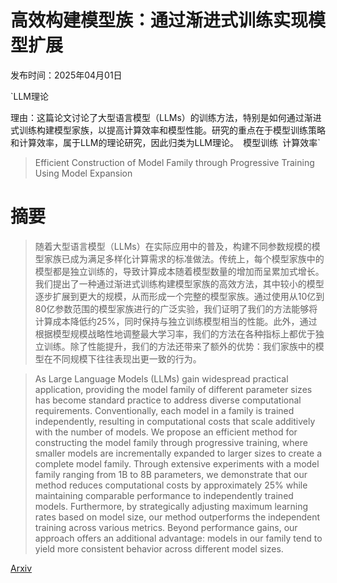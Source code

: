 # 高效构建模型族：通过渐进式训练实现模型扩展

发布时间：2025年04月01日

`LLM理论

理由：这篇论文讨论了大型语言模型（LLMs）的训练方法，特别是如何通过渐进式训练构建模型家族，以提高计算效率和模型性能。研究的重点在于模型训练策略和计算效率，属于LLM的理论研究，因此归类为LLM理论。` `模型训练` `计算效率`

> Efficient Construction of Model Family through Progressive Training Using Model Expansion

# 摘要

> 随着大型语言模型（LLMs）在实际应用中的普及，构建不同参数规模的模型家族已成为满足多样化计算需求的标准做法。传统上，每个模型家族中的模型都是独立训练的，导致计算成本随着模型数量的增加而呈累加式增长。我们提出了一种通过渐进式训练构建模型家族的高效方法，其中较小的模型逐步扩展到更大的规模，从而形成一个完整的模型家族。通过使用从10亿到80亿参数范围的模型家族进行的广泛实验，我们证明了我们的方法能够将计算成本降低约25%，同时保持与独立训练模型相当的性能。此外，通过根据模型规模战略性地调整最大学习率，我们的方法在各种指标上都优于独立训练。除了性能提升，我们的方法还带来了额外的优势：我们家族中的模型在不同规模下往往表现出更一致的行为。

> As Large Language Models (LLMs) gain widespread practical application, providing the model family of different parameter sizes has become standard practice to address diverse computational requirements. Conventionally, each model in a family is trained independently, resulting in computational costs that scale additively with the number of models. We propose an efficient method for constructing the model family through progressive training, where smaller models are incrementally expanded to larger sizes to create a complete model family. Through extensive experiments with a model family ranging from 1B to 8B parameters, we demonstrate that our method reduces computational costs by approximately 25% while maintaining comparable performance to independently trained models. Furthermore, by strategically adjusting maximum learning rates based on model size, our method outperforms the independent training across various metrics. Beyond performance gains, our approach offers an additional advantage: models in our family tend to yield more consistent behavior across different model sizes.

[Arxiv](https://arxiv.org/abs/2504.00623)